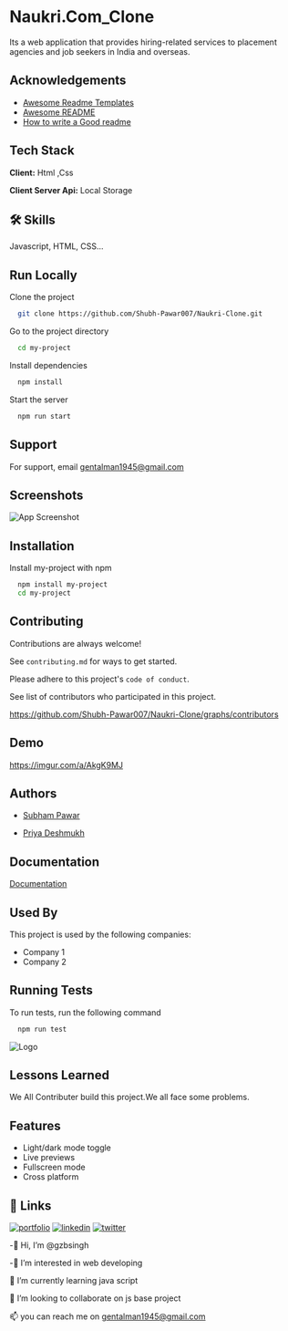 
# Naukri.Com_Clone

Its a web application that provides hiring-related services to placement agencies and  job seekers in India and overseas.


## Acknowledgements

 - [Awesome Readme Templates](https://awesomeopensource.com/project/elangosundar/awesome-README-templates)
 - [Awesome README](https://github.com/matiassingers/awesome-readme)
 - [How to write a Good readme](https://bulldogjob.com/news/449-how-to-write-a-good-readme-for-your-github-project)


## Tech Stack

**Client:** Html ,Css

**Client Server Api:** Local Storage


## 🛠 Skills
Javascript, HTML, CSS...


## Run Locally

Clone the project

```bash
  git clone https://github.com/Shubh-Pawar007/Naukri-Clone.git
```

Go to the project directory

```bash
  cd my-project
```

Install dependencies

```bash
  npm install
```

Start the server

```bash
  npm run start
```


## Support

For support, email gentalman1945@gmail.com 


## Screenshots

![App Screenshot](https://ibb.co/sF5fb93)


## Installation

Install my-project with npm

```bash
  npm install my-project
  cd my-project
```
    
## Contributing

Contributions are always welcome!

See `contributing.md` for ways to get started.

Please adhere to this project's `code of conduct`.

See  list of contributors who participated in this project.

https://github.com/Shubh-Pawar007/Naukri-Clone/graphs/contributors
## Demo

https://imgur.com/a/AkgK9MJ


## Authors

- [Subham Pawar](https://github.com/Shubh-Pawar007)

- [Priya Deshmukh](https://github.com/deshmukh612)

## Documentation

[Documentation](https://linktodocumentation)


## Used By

This project is used by the following companies:

- Company 1
- Company 2


## Running Tests

To run tests, run the following command

```bash
  npm run test
```


![Logo](https://static.naukimg.com/s/4/100/i/naukri_Logo.png)

## Lessons Learned

We All Contributer build this project.We all face some problems.



## Features

- Light/dark mode toggle
- Live previews
- Fullscreen mode
- Cross platform


## 🔗 Links
[![portfolio](https://img.shields.io/badge/my_portfolio-000?style=for-the-badge&logo=ko-fi&logoColor=white)](https://katherinempeterson.com/)
[![linkedin](https://img.shields.io/badge/linkedin-0A66C2?style=for-the-badge&logo=linkedin&logoColor=white)](https://www.linkedin.com/in/ramanjeet-singh-212430190/)
[![twitter](https://img.shields.io/badge/twitter-1DA1F2?style=for-the-badge&logo=twitter&logoColor=white)](https://twitter.com/ramanjeet1998)


-👋 Hi, I’m @gzbsingh

-👀 I’m interested in web developing

🌱 I’m currently learning java script

💞️ I’m looking to collaborate on js base project

📫 you can reach me on gentalman1945@gmail.com

